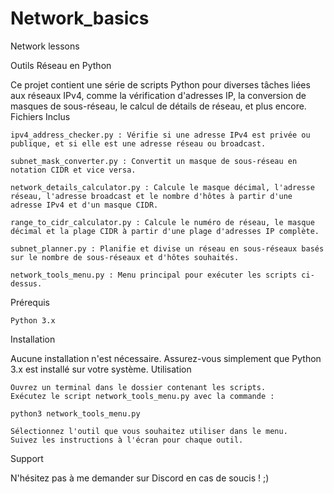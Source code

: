 # Network_basics
Network lessons

Outils Réseau en Python

Ce projet contient une série de scripts Python pour diverses tâches liées aux réseaux IPv4, comme la vérification d'adresses IP, la conversion de masques de sous-réseau, le calcul de détails de réseau, et plus encore.
Fichiers Inclus

    ipv4_address_checker.py : Vérifie si une adresse IPv4 est privée ou publique, et si elle est une adresse réseau ou broadcast.

    subnet_mask_converter.py : Convertit un masque de sous-réseau en notation CIDR et vice versa.

    network_details_calculator.py : Calcule le masque décimal, l'adresse réseau, l'adresse broadcast et le nombre d'hôtes à partir d'une adresse IPv4 et d'un masque CIDR.

    range_to_cidr_calculator.py : Calcule le numéro de réseau, le masque décimal et la plage CIDR à partir d'une plage d'adresses IP complète.

    subnet_planner.py : Planifie et divise un réseau en sous-réseaux basés sur le nombre de sous-réseaux et d'hôtes souhaités.

    network_tools_menu.py : Menu principal pour exécuter les scripts ci-dessus.

Prérequis

    Python 3.x


Installation

Aucune installation n'est nécessaire. Assurez-vous simplement que Python 3.x est installé sur votre système.
Utilisation

    Ouvrez un terminal dans le dossier contenant les scripts.
    Exécutez le script network_tools_menu.py avec la commande :

    python3 network_tools_menu.py

    Sélectionnez l'outil que vous souhaitez utiliser dans le menu.
    Suivez les instructions à l'écran pour chaque outil.

Support

N'hésitez pas à me demander sur Discord en cas de soucis ! ;)